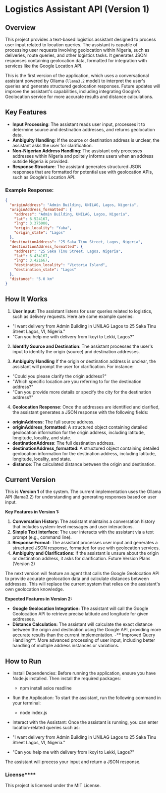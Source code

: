 # Logistics Assistant API (Version 1)

## Overview

This project provides a text-based logistics assistant designed to process user input related to location queries. The assistant is capable of processing user requests involving geolocation within Nigeria, such as deliveries, route queries, and other logistics tasks. It generates JSON responses containing geolocation data, formatted for integration with services like the Google Location API.

This is the first version of the application, which uses a conversational assistant powered by Ollama (`llama3.2` model) to interpret the user's queries and generate structured geolocation responses. Future updates will improve the assistant's capabilities, including integrating Google’s Geolocation service for more accurate results and distance calculations.

## Key Features

- **Input Processing**: The assistant reads user input, processes it to determine source and destination addresses, and returns geolocation data.
- **Ambiguity Handling**: If the source or destination address is unclear, the assistant asks the user for clarification.
- **Non-Nigerian Address Handling**: The assistant only processes addresses within Nigeria and politely informs users when an address outside Nigeria is provided.
- **Response Structure**: The assistant generates structured JSON responses that are formatted for potential use with geolocation APIs, such as Google’s Location API.

### Example Response:

```json
{
  "originAddress": "Admin Building, UNILAG, Lagos, Nigeria",
  "originAddress_formatted": {
    "address": "Admin Building, UNILAG, Lagos, Nigeria",
    "lat": 6.524167,
    "lng": 3.375000,
    "origin_locality": "Yaba",
    "origin_state": "Lagos"
  },
  "destinationAddress": "25 Saka Tinu Street, Lagos, Nigeria",
  "destinationAddress_formatted": {
    "address": "25 Saka Tinu Street, Lagos, Nigeria",
    "lat": 6.434167,
    "lng": 3.421667,
    "destination_locality": "Victoria Island",
    "destination_state": "Lagos"
  },
  "distance": "5.0 km"
}
```

## How It Works
1.   **User Input**: The assistant listens for user queries related to logistics, such as delivery requests. Here are some example queries:

- "I want delivery from Admin Building in UNILAG Lagos to 25 Saka Tinu Street Lagos, VI, Nigeria."
- "Can you help me with delivery from Ikoyi to Lekki, Lagos?"

2.  **Identify Source and Destination**:  The assistant processes the user's input to identify the origin (source) and destination addresses.

3. **Ambiguity Handling** If the origin or destination address is unclear, the assistant will prompt the user for clarification. For instance:

- "Could you please clarify the origin address?"
- "Which specific location are you referring to for the destination address?"
- "Can you provide more details or specify the city for the destination address?"

4. **Geolocation Response**: Once the addresses are identified and clarified, the assistant generates a JSON response with the following fields:
- **originAddress**: The full source address.
- **originAddress_formatted**: A structured object containing detailed geolocation information for the origin address, including latitude, longitude, locality, and state.
- **destinationAddress**: The full destination address.
- **destinationAddress_formatted**: A structured object containing detailed geolocation information for the destination address, including latitude, longitude, locality, and state.
- **distance**: The calculated distance between the origin and destination.

##  **Current Version**

This is **Version 1** of the system. The current implementation uses the Ollama API (llama3.2) for understanding and generating responses based on user input.

**Key Features in Version 1:**

1. **Conversation History:** The assistant maintains a conversation history that includes system-level messages and user interactions.
2. **Simple Text Interface**: The user interacts with the assistant via a text prompt (e.g., command line).
3. **Response Format**: The assistant processes user input and generates a structured JSON response, formatted for use with geolocation services.
4. **Ambiguity and Clarifications**: If the assistant is unsure about the origin or destination address, it asks for clarification.
Future Version Plans (Version 2)

The next version will feature an agent that calls the Google Geolocation API to provide accurate geolocation data and calculate distances between addresses. This will replace the current system that relies on the assistant's own geolocation knowledge.

**Expected Features in Version 2:**

- **Google Geolocation Integration:** The assistant will call the Google Geolocation API to retrieve precise latitude and longitude for given addresses.
- **Distance Calculation:** The assistant will calculate the exact distance between the origin and destination using the Google API, providing more accurate results than the current implementation.
-** Improved Query Handling**: More advanced processing of user input, including better handling of multiple address instances or variations.

## **How to Run**
- Install Dependencies: Before running the application, ensure you have Node.js installed. Then install the required packages:

    - npm install axios readline
- Run the Application: To start the assistant, run the following command in your terminal:

    - node index.js
- Interact with the Assistant: Once the assistant is running, you can enter location-related queries such as:

- "I want delivery from Admin Building in UNILAG Lagos to 25 Saka Tinu Street Lagos, VI, Nigeria."
- "Can you help me with delivery from Ikoyi to Lekki, Lagos?"

The assistant will process your input and return a JSON response.

### License****
This project is licensed under the MIT License.
